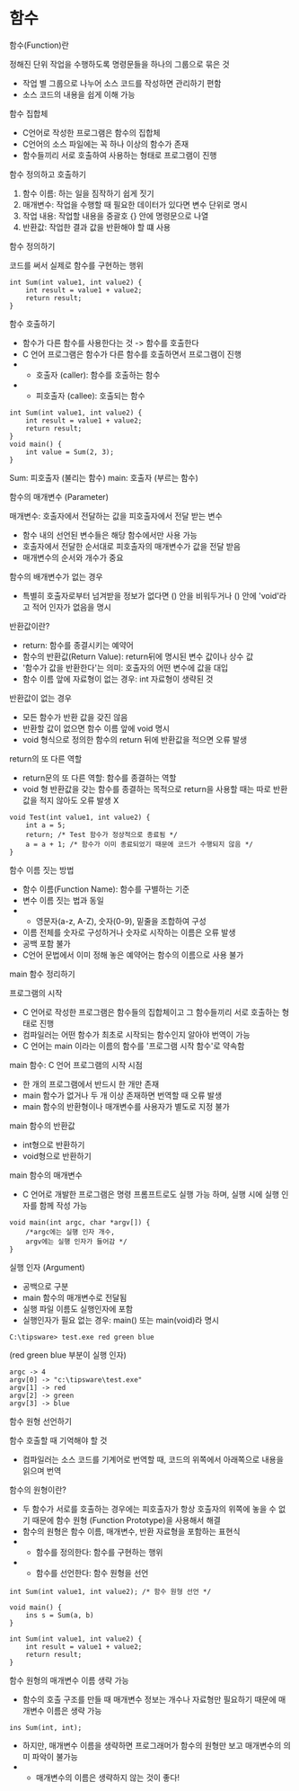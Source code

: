# 함수

함수(Function)란

정해진 단위 작업을 수행하도록 명령문들을 하나의 그룹으로 묶은 것

* 작업 별 그룹으로 나누어 소스 코드를 작성하면 관리하기 편함
* 소스 코드의 내용을 쉽게 이해 가능

함수 집합체

* C언어로 작성한 프로그램은 함수의 집합체
* C언어의 소스 파일에는 꼭 하나 이상의 함수가 존재
* 함수들끼리 서로 호출하여 사용하는 형태로 프로그램이 진행

함수 정의하고 호출하기

1. 함수 이름: 하는 일을 짐작하기 쉽게 짓기
2. 매개변수: 작업을 수행할 때 필요한 데이터가 있다면 변수 단위로 명시
3. 작업 내용: 작업할 내용을 중괄호 {} 안에 명령문으로 나열
4. 반환값: 작업한 결과 값을 반환해야 할 떄 사용

함수 정의하기

코드를 써서 실제로 함수를 구현하는 행위

<pre><code>int Sum(int value1, int value2) {
    int result = value1 + value2;
    return result;
}</code></pre>

함수 호출하기

* 함수가 다른 함수를 사용한다는 것 -> 함수를 호출한다
* C 언어 프로그램은 함수가 다른 함수를 호출하면서 프로그램이 진행
* * 호출자 (caller): 함수를 호출하는 함수
* * 피호출자 (callee): 호출되는 함수

<pre><code>int Sum(int value1, int value2) {
    int result = value1 + value2;
    return result;
}
void main() {
    int value = Sum(2, 3);
}</code></pre>

Sum: 피호출자 (불리는 함수)
main: 호출자 (부르는 함수)

함수의 매개변수 (Parameter)

매개변수: 호출자에서 전달하는 값을 피호출자에서 전달 받는 변수

* 함수 내의 선언된 변수들은 해당 함수에서만 사용 가능
* 호출자에서 전달한 순서대로 피호출자의 매개변수가 값을 전달 받음
* 매개변수의 순서와 개수가 중요

함수의 배개변수가 없는 경우

* 특별히 호출자로부터 넘겨받을 정보가 없다면 () 안을 비워두거나 () 안에 'void'라고 적어 인자가 없음을 명시

반환값이란?

* return: 함수를 종결시키는 예약어
* 함수의 반환값(Return Value): return뒤에 명시된 변수 값이나 상수 값
* '함수가 값을 반환한다'는 의미: 호출자의 어떤 변수에 값을 대입
* 함수 이름 앞에 자료형이 없는 경우: int 자료형이 생략된 것

반환값이 없는 경우

* 모든 함수가 반환 값을 갖진 않음
* 반환할 값이 없으면 함수 이름 앞에 void 명시
* void 형식으로 정의한 함수의 return 뒤에 반환값을 적으면 오류 발생

return의 또 다른 역할

* return문의 또 다른 역할: 함수를 종결하는 역할
* void 형 반환값을 갖는 함수를 종결하는 목적으로 return을 사용할 때는 따로 반환값을 적지 않아도 오류 발생 X

<pre><code>void Test(int value1, int value2) {
    int a = 5;
    return; /* Test 함수가 정상적으로 종료됨 */
    a = a + 1; /* 함수가 이미 종료되었기 때문에 코드가 수행되지 않음 */
}</code></pre>

함수 이름 짓는 방법

* 함수 이름(Function Name): 함수를 구별하는 기준
* 변수 이름 짓는 법과 동일
* * 영문자(a-z, A-Z), 숫자(0-9), 밑줄을 조합하여 구성
* 이름 전체를 숫자로 구성하거나 숫자로 시작하는 이름은 오류 발생
* 공백 포함 불가
* C언어 문법에서 이미 정해 놓은 예약어는 함수의 이름으로 사용 불가

main 함수 정리하기

프로그램의 시작

* C 언어로 작성한 프로그램은 함수들의 집합체이고 그 함수들끼리 서로 호출하는 형태로 진행
* 컴파일러는 어떤 함수가 최초로 시작되는 함수인지 알아야 번역이 가능
* C 언어는 main 이라는 이름의 함수를 '프로그램 시작 함수'로 약속함

main 함수: C 언어 프로그램의 시작 시점

* 한 개의 프로그램에서 반드시 한 개만 존재
* main 함수가 없거나 두 개 이상 존재하면 번역할 때 오류 발생
* main 함수의 반환형이나 매개변수를 사용자가 별도로 지정 불가

main 함수의 반환값

* int형으로 반환하기
* void형으로 반환하기

main 함수의 매개변수

* C 언어로 개발한 프로그램은 명령 프롬프트로도 실행 가능 하며, 실행 시에 실행 인자를 함께 작성 가능

<pre><code>void main(int argc, char *argv[]) {
    /*argc에는 실행 인자 개수,
    argv에는 실행 인자가 들어감 */
}</code></pre>

실행 인자 (Argument)

* 공백으로 구분
* main 함수의 매개변수로 전달됨
* 실행 파일 이름도 실행인자에 포함
* 실행인자가 필요 없는 경우: main() 또는 main(void)라 명시


<pre><code>C:\tipsware> test.exe red green blue</code></pre>

(red green blue 부분이 실행 인자)

<pre><code>argc -> 4
argv[0] -> "c:\tipsware\test.exe"
argv[1] -> red
argv[2] -> green
argv[3] -> blue</code></pre>

함수 원형 선언하기

함수 호출할 때 기억해야 할 것

* 컴파일러는 소스 코드를 기계어로 번역할 때, 코드의 위쪽에서 아래쪽으로 내용을 읽으며 번역

함수의 원형이란?

* 두 함수가 서로를 호출하는 경우에는 피호출자가 항상 호출자의 위쪽에 놓을 수 없기 때문에 함수 원형 (Function Prototype)을 사용해서 해결
* 함수의 원형은 함수 이름, 매개변수, 반환 자료형을 포함하는 표현식
* * 함수를 정의한다: 함수를 구현하는 행위
* * 함수를 선언한다: 함수 원형을 선언

<pre><code>int Sum(int value1, int value2); /* 함수 원형 선언 */

void main() {
    ins s = Sum(a, b)
}

int Sum(int value1, int value2) {
    int result = value1 + value2;
    return result;
}</code></pre>

함수 원형의 매개변수 이름 생략 가능

* 함수의 호출 구조를 만들 때 매개변수 정보는 개수나 자료형만 필요하기 때문에 매개변수 이름은 생략 가능

<pre><code>ins Sum(int, int);</code></pre>

* 하지만, 매개변수 이름을 생략하면 프로그래머가 함수의 원형만 보고 매개변수의 의미 파악이 불가능
* * 매개변수의 이름은 생략하지 않는 것이 좋다!
